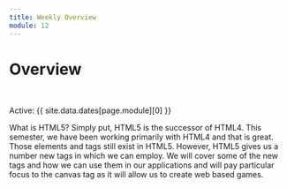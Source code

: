 ```yaml
---
title: Weekly Overview
module: 12
---
```


# Overview


<br />


Active: {{ site.data.dates[page.module][0] }}

What is HTML5?  Simply put, HTML5 is the successor of HTML4.  This semester, we have been working primarily with HTML4 and that is great.  Those elements and tags still exist in HTML5.  However, HTML5 gives us a number new tags in which we can employ.  We will cover some of the new tags and how we can use them in our applications and will pay particular focus to the canvas tag as it will allow us to create web based games.


